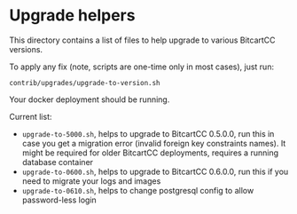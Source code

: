 # Upgrade helpers

This directory contains a list of files to help upgrade to various BitcartCC versions.

To apply any fix (note, scripts are one-time only in most cases), just run:

`contrib/upgrades/upgrade-to-version.sh`

Your docker deployment should be running.

Current list:

- `upgrade-to-5000.sh`, helps to upgrade to BitcartCC 0.5.0.0, run this in case you get a migration error (invalid foreign key constraints names). It might be required for older BitcartCC deployments, requires a running database container
- `upgrade-to-0600.sh`, helps to upgrade to BitcartCC 0.6.0.0, run this if you need to migrate your logs and images
- `upgrade-to-0610.sh`, helps to change postgresql config to allow password-less login
